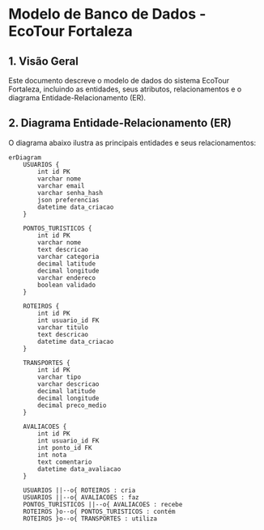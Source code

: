 # Modelo de Banco de Dados - EcoTour Fortaleza

## 1. Visão Geral
Este documento descreve o modelo de dados do sistema EcoTour Fortaleza, incluindo as entidades, seus atributos, relacionamentos e o diagrama Entidade-Relacionamento (ER).

## 2. Diagrama Entidade-Relacionamento (ER)
O diagrama abaixo ilustra as principais entidades e seus relacionamentos:

```mermaid
erDiagram
    USUARIOS {
        int id PK
        varchar nome
        varchar email
        varchar senha_hash
        json preferencias
        datetime data_criacao
    }

    PONTOS_TURISTICOS {
        int id PK
        varchar nome
        text descricao
        varchar categoria
        decimal latitude
        decimal longitude
        varchar endereco
        boolean validado
    }

    ROTEIROS {
        int id PK
        int usuario_id FK
        varchar titulo
        text descricao
        datetime data_criacao
    }

    TRANSPORTES {
        int id PK
        varchar tipo
        varchar descricao
        decimal latitude
        decimal longitude
        decimal preco_medio
    }

    AVALIACOES {
        int id PK
        int usuario_id FK
        int ponto_id FK
        int nota
        text comentario
        datetime data_avaliacao
    }

    USUARIOS ||--o{ ROTEIROS : cria
    USUARIOS ||--o{ AVALIACOES : faz
    PONTOS_TURISTICOS ||--o{ AVALIACOES : recebe
    ROTEIROS }o--o{ PONTOS_TURISTICOS : contém
    ROTEIROS }o--o{ TRANSPORTES : utiliza